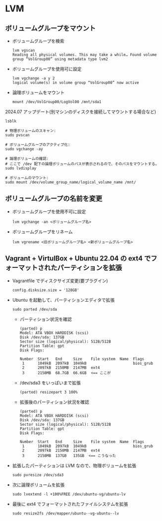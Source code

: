 # LVM

## ボリュームグループをマウント  

* ボリュームグループを検索  
    ```
    lvm vgscan
    Reading all physical volumes. This may take a while… Found volume group “VolGroup00” using metadata type lvm2
    ```
* ボリュームグループを使用可に設定  
    ```
    lvm vgchange -a y 2
    logical volume(s) in volume group “VolGroup00” now active
    ```
* 論理ボリュームをマウント  
    ```
    mount /dev/VolGroup00/LogVol00 /mnt/sda1
    ```

2024.07 アップデート(別マシンのディスクを接続してマウントする場合など)
```
lsblk

# 物理ボリュームのスキャン:
sudo pvscan

# ボリュームグループのアクティブ化:
sudo vgchange -ay

# 論理ボリュームの確認:
# ここで /dev 配下の論理ボリュームのパスが表示されるので、そのパスをマウントする。
sudo lvdisplay

# ボリュームのマウント:
sudo mount /dev/volume_group_name/logical_volume_name /mnt/
```

## ボリュームグループの名前を変更
* ボリュームグループを使用不可に設定  
    ```
    lvm vgchange -an <ボリュームグループ名>
    ```
* ボリュームグループをリネーム  
    ```
    lvm vgrename <旧ボリュームグループ名> <新ボリュームグループ名>
    ```
## Vagrant + VirtulBox + Ubuntu 22.04 の ext4 でフォーマットされたパーティションを拡張

* Vagrantfile でディスクサイズ変更(要プラグイン)  
    ```
    config.disksize.size = '128GB'
    ```
* Ubuntu を起動して、パーティションエディタで拡張  
    ```
    sudo parted /dev/sda  
    ```
  * パーティション状況を確認  
    ```
    (parted) p
    Model: ATA VBOX HARDDISK (scsi)
    Disk /dev/sda: 137GB
    Sector size (logical/physical): 512B/512B
    Partition Table: gpt
    Disk Flags:
    
    Number  Start   End     Size    File system  Name  Flags
     1      1049kB  2097kB  1049kB                     bios_grub
     2      2097kB  2150MB  2147MB  ext4
     3      2150MB  68.7GB  66.6GB  <== ここが
    ```
  * /dev/sda3 をいっぱいまで拡張  
    ```
    (parted) resizepart 3 100%
    ```
  * 拡張後のパーティション状況を確認  
    ```
    (parted) p                                                                
    Model: ATA VBOX HARDDISK (scsi)
    Disk /dev/sda: 137GB
    Sector size (logical/physical): 512B/512B
    Partition Table: gpt
    Disk Flags: 
    
    Number  Start   End     Size    File system  Name  Flags
     1      1049kB  2097kB  1049kB                     bios_grub
     2      2097kB  2150MB  2147MB  ext4
     3      2150MB  137GB   135GB  <== こうなった
    ```
* 拡張したパーティションは LVM なので、物理ボリュームを拡張  
  ```
  sudo pvresize /dev/sda3
  ```
* 次に論理ボリュームを拡張  
  ```
  sudo lvextend -l +100%FREE /dev/ubuntu-vg/ubuntu-lv
  ```
* 最後に ext4 でフォーマットされたファイルシステムを拡張  
  ```
  sudo resize2fs /dev/mapper/ubuntu--vg-ubuntu--lv
  ```
